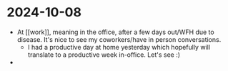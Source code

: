 # 2024-10-08
- At [[work]], meaning in the office, after a few days out/WFH due to disease. It's nice to see my coworkers/have in person conversations.
  - I had a productive day at home yesterday which hopefully will translate to a productive week in-office. Let's see :) 
- 

